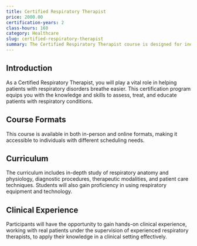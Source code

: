 ```yaml
---
title: Certified Respiratory Therapist
price: 2000.00
certification-years: 2
class-hours: 160
category: Healthcare
slug: certified-respiratory-therapist
summary: The Certified Respiratory Therapist course is designed for individuals pursuing a career in respiratory therapy. This comprehensive program covers essential topics such as anatomy and physiology of the respiratory system, patient assessment, mechanical ventilation, and therapeutic interventions. Graduates of this program are prepared to provide respiratory care to patients in various healthcare settings.
---
```


## Introduction

As a Certified Respiratory Therapist, you will play a vital role in helping patients with respiratory disorders breathe easier. This certification program equips you with the knowledge and skills to assess, treat, and educate patients with respiratory conditions.

## Course Formats

This course is available in both in-person and online formats, making it accessible to individuals with different scheduling needs.

## Curriculum

The curriculum includes in-depth study of respiratory anatomy and physiology, diagnostic procedures, therapeutic modalities, and patient care techniques. Students will also gain proficiency in using respiratory equipment and technology.

## Clinical Experience

Participants will have the opportunity to gain hands-on clinical experience, working with real patients under the supervision of experienced respiratory therapists, to apply their knowledge in a clinical setting effectively.


